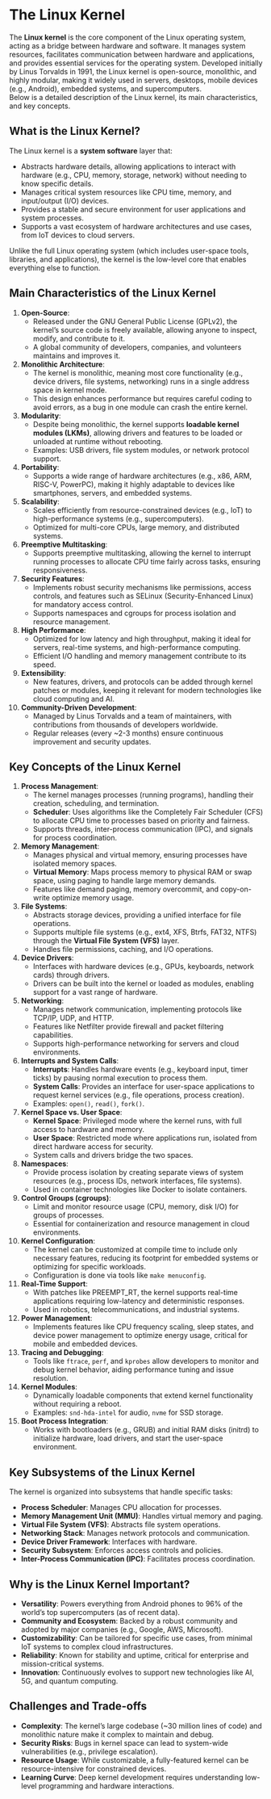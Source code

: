 # The Linux Kernel

The **Linux kernel** is the core component of the Linux operating system, acting as a bridge between hardware and software. It manages system resources, facilitates communication between hardware and applications, and provides essential services for the operating system. Developed initially by Linus Torvalds in 1991, the Linux kernel is open-source, monolithic, and highly modular, making it widely used in servers, desktops, mobile devices (e.g., Android), embedded systems, and supercomputers.  
Below is a detailed description of the Linux kernel, its main characteristics, and key concepts.

## What is the Linux Kernel?

The Linux kernel is a **system software** layer that:

* Abstracts hardware details, allowing applications to interact with hardware (e.g., CPU, memory, storage, network) without needing to know specific details.  
* Manages critical system resources like CPU time, memory, and input/output (I/O) devices.  
* Provides a stable and secure environment for user applications and system processes.  
* Supports a vast ecosystem of hardware architectures and use cases, from IoT devices to cloud servers.

Unlike the full Linux operating system (which includes user-space tools, libraries, and applications), the kernel is the low-level core that enables everything else to function.

## Main Characteristics of the Linux Kernel

1. **Open-Source**:  
   * Released under the GNU General Public License (GPLv2), the kernel’s source code is freely available, allowing anyone to inspect, modify, and contribute to it.  
   * A global community of developers, companies, and volunteers maintains and improves it.  
2. **Monolithic Architecture**:  
   * The kernel is monolithic, meaning most core functionality (e.g., device drivers, file systems, networking) runs in a single address space in kernel mode.  
   * This design enhances performance but requires careful coding to avoid errors, as a bug in one module can crash the entire kernel.  
3. **Modularity**:  
   * Despite being monolithic, the kernel supports **loadable kernel modules (LKMs)**, allowing drivers and features to be loaded or unloaded at runtime without rebooting.  
   * Examples: USB drivers, file system modules, or network protocol support.  
4. **Portability**:  
   * Supports a wide range of hardware architectures (e.g., x86, ARM, RISC-V, PowerPC), making it highly adaptable to devices like smartphones, servers, and embedded systems.  
5. **Scalability**:  
   * Scales efficiently from resource-constrained devices (e.g., IoT) to high-performance systems (e.g., supercomputers).  
   * Optimized for multi-core CPUs, large memory, and distributed systems.  
6. **Preemptive Multitasking**:  
   * Supports preemptive multitasking, allowing the kernel to interrupt running processes to allocate CPU time fairly across tasks, ensuring responsiveness.  
7. **Security Features**:  
   * Implements robust security mechanisms like permissions, access controls, and features such as SELinux (Security-Enhanced Linux) for mandatory access control.  
   * Supports namespaces and cgroups for process isolation and resource management.  
8. **High Performance**:  
   * Optimized for low latency and high throughput, making it ideal for servers, real-time systems, and high-performance computing.  
   * Efficient I/O handling and memory management contribute to its speed.  
9. **Extensibility**:  
   * New features, drivers, and protocols can be added through kernel patches or modules, keeping it relevant for modern technologies like cloud computing and AI.  
10. **Community-Driven Development**:  
    * Managed by Linus Torvalds and a team of maintainers, with contributions from thousands of developers worldwide.  
    * Regular releases (every \~2-3 months) ensure continuous improvement and security updates.

## Key Concepts of the Linux Kernel

1. **Process Management**:  
   * The kernel manages processes (running programs), handling their creation, scheduling, and termination.  
   * **Scheduler**: Uses algorithms like the Completely Fair Scheduler (CFS) to allocate CPU time to processes based on priority and fairness.  
   * Supports threads, inter-process communication (IPC), and signals for process coordination.  
2. **Memory Management**:  
   * Manages physical and virtual memory, ensuring processes have isolated memory spaces.  
   * **Virtual Memory**: Maps process memory to physical RAM or swap space, using paging to handle large memory demands.  
   * Features like demand paging, memory overcommit, and copy-on-write optimize memory usage.  
3. **File Systems**:  
   * Abstracts storage devices, providing a unified interface for file operations.  
   * Supports multiple file systems (e.g., ext4, XFS, Btrfs, FAT32, NTFS) through the **Virtual File System (VFS)** layer.  
   * Handles file permissions, caching, and I/O operations.  
4. **Device Drivers**:  
   * Interfaces with hardware devices (e.g., GPUs, keyboards, network cards) through drivers.  
   * Drivers can be built into the kernel or loaded as modules, enabling support for a vast range of hardware.  
5. **Networking**:  
   * Manages network communication, implementing protocols like TCP/IP, UDP, and HTTP.  
   * Features like Netfilter provide firewall and packet filtering capabilities.  
   * Supports high-performance networking for servers and cloud environments.  
6. **Interrupts and System Calls**:  
   * **Interrupts**: Handles hardware events (e.g., keyboard input, timer ticks) by pausing normal execution to process them.  
   * **System Calls**: Provides an interface for user-space applications to request kernel services (e.g., file operations, process creation).  
   * Examples: `open()`, `read()`, `fork()`.  
7. **Kernel Space vs. User Space**:  
   * **Kernel Space**: Privileged mode where the kernel runs, with full access to hardware and memory.  
   * **User Space**: Restricted mode where applications run, isolated from direct hardware access for security.  
   * System calls and drivers bridge the two spaces.  
8. **Namespaces**:  
   * Provide process isolation by creating separate views of system resources (e.g., process IDs, network interfaces, file systems).  
   * Used in container technologies like Docker to isolate containers.  
9. **Control Groups (cgroups)**:  
   * Limit and monitor resource usage (CPU, memory, disk I/O) for groups of processes.  
   * Essential for containerization and resource management in cloud environments.  
10. **Kernel Configuration**:  
    * The kernel can be customized at compile time to include only necessary features, reducing its footprint for embedded systems or optimizing for specific workloads.  
    * Configuration is done via tools like `make menuconfig`.  
11. **Real-Time Support**:  
    * With patches like PREEMPT\_RT, the kernel supports real-time applications requiring low-latency and deterministic responses.  
    * Used in robotics, telecommunications, and industrial systems.  
12. **Power Management**:  
    * Implements features like CPU frequency scaling, sleep states, and device power management to optimize energy usage, critical for mobile and embedded devices.  
13. **Tracing and Debugging**:  
    * Tools like `ftrace`, `perf`, and `kprobes` allow developers to monitor and debug kernel behavior, aiding performance tuning and issue resolution.  
14. **Kernel Modules**:  
    * Dynamically loadable components that extend kernel functionality without requiring a reboot.  
    * Examples: `snd-hda-intel` for audio, `nvme` for SSD storage.  
15. **Boot Process Integration**:  
    * Works with bootloaders (e.g., GRUB) and initial RAM disks (initrd) to initialize hardware, load drivers, and start the user-space environment.

## Key Subsystems of the Linux Kernel

The kernel is organized into subsystems that handle specific tasks:

* **Process Scheduler**: Manages CPU allocation for processes.  
* **Memory Management Unit (MMU)**: Handles virtual memory and paging.  
* **Virtual File System (VFS)**: Abstracts file system operations.  
* **Networking Stack**: Manages network protocols and communication.  
* **Device Driver Framework**: Interfaces with hardware.  
* **Security Subsystem**: Enforces access controls and policies.  
* **Inter-Process Communication (IPC)**: Facilitates process coordination.

## Why is the Linux Kernel Important?

* **Versatility**: Powers everything from Android phones to 96% of the world’s top supercomputers (as of recent data).  
* **Community and Ecosystem**: Backed by a robust community and adopted by major companies (e.g., Google, AWS, Microsoft).  
* **Customizability**: Can be tailored for specific use cases, from minimal IoT systems to complex cloud infrastructures.  
* **Reliability**: Known for stability and uptime, critical for enterprise and mission-critical systems.  
* **Innovation**: Continuously evolves to support new technologies like AI, 5G, and quantum computing.

## Challenges and Trade-offs

* **Complexity**: The kernel’s large codebase (\~30 million lines of code) and monolithic nature make it complex to maintain and debug.  
* **Security Risks**: Bugs in kernel space can lead to system-wide vulnerabilities (e.g., privilege escalation).  
* **Resource Usage**: While customizable, a fully-featured kernel can be resource-intensive for constrained devices.  
* **Learning Curve**: Deep kernel development requires understanding low-level programming and hardware interactions.
